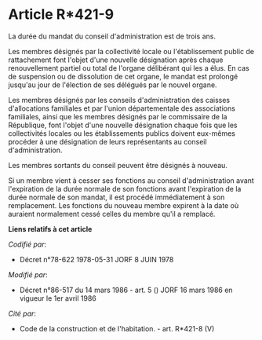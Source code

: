 # Article R*421-9

La durée du mandat du conseil d'administration est de trois ans.

Les membres désignés par la collectivité locale ou l'établissement public de rattachement font l'objet d'une nouvelle
désignation après chaque renouvellement partiel ou total de l'organe délibérant qui les a élus. En cas de suspension ou de
dissolution de cet organe, le mandat est prolongé jusqu'au jour de l'élection de ses délégués par le nouvel organe.

Les membres désignés par les conseils d'administration des caisses d'allocations familiales et par l'union départementale des
associations familiales, ainsi que les membres désignés par le commissaire de la République, font l'objet d'une nouvelle
désignation chaque fois que les collectivités locales ou les établissements publics doivent eux-mêmes procéder à une
désignation de leurs représentants au conseil d'administration.

Les membres sortants du conseil peuvent être désignés à nouveau.

Si un membre vient à cesser ses fonctions au conseil d'administration avant l'expiration de la durée normale de son fonctions
avant l'expiration de la durée normale de son mandat, il est procédé immédiatement à son remplacement. Les fonctions du
nouveau membre expirent à la date où auraient normalement cessé celles du membre qu'il a remplacé.

**Liens relatifs à cet article**

_Codifié par_:

  - Décret n°78-622 1978-05-31 JORF 8 JUIN 1978

_Modifié par_:

  - Décret n°86-517 du 14 mars 1986 - art. 5 () JORF 16 mars 1986 en vigueur le 1er avril 1986

_Cité par_:

  - Code de la construction et de l'habitation. - art. R*421-8 (V)
